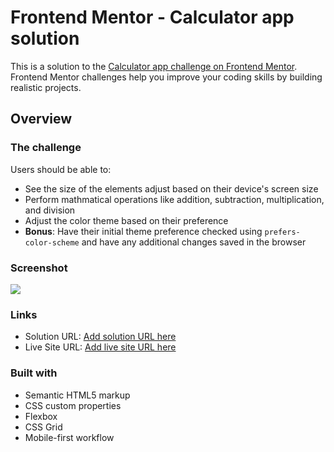 # Frontend Mentor - Calculator app solution

This is a solution to the [Calculator app challenge on Frontend Mentor](https://www.frontendmentor.io/challenges/calculator-app-9lteq5N29). Frontend Mentor challenges help you improve your coding skills by building realistic projects.

## Overview

### The challenge

Users should be able to:

- See the size of the elements adjust based on their device's screen size
- Perform mathmatical operations like addition, subtraction, multiplication, and division
- Adjust the color theme based on their preference
- **Bonus**: Have their initial theme preference checked using `prefers-color-scheme` and have any additional changes saved in the browser

### Screenshot

![](./screenshot.jpg)

### Links

- Solution URL: [Add solution URL here](https://github.com/Mukeysh/calculator-app/tree/main)
- Live Site URL: [Add live site URL here](https://60adf0c30b10fe6bb8f155fb--reverent-bartik-9903f6.netlify.app/)

### Built with

- Semantic HTML5 markup
- CSS custom properties
- Flexbox
- CSS Grid
- Mobile-first workflow

